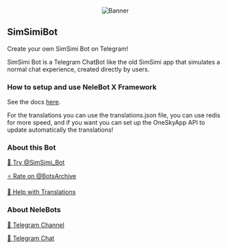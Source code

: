 <p align="center"> 
    <img src="https://telegra.ph/file/2d380034e1a5f4c31d92d.jpg" alt="Banner" /> 
</p>

## SimSimiBot

Create your own SimSimi Bot on Telegram!

SimSimi Bot is a Telegram ChatBot like the old SimSimi app that simulates a normal chat experience, created directly by users.

### How to setup and use NeleBot X Framework

See the docs [here](https://neleb54gold.github.io/NeleBotX/).

For the translations you can use the translations.json file, you can use redis for more speed, and if you want you can set up the OneSkyApp API to update automatically the translations!

### About this Bot

[🤖 Try @SimSimi_Bot](https://t.me/SimSimi_Bot)

[⭐️ Rate on @BotsArchive](https://t.me/BotsArchive/1133)

[📲 Help with Translations](https://nelebots.oneskyapp.com/collaboration/translate/project/project/168577/)

### About NeleBots

[📢 Telegram Channel](https://t.me/NeleBots)

[👥 Telegram Chat](https://t.me/NeleBotsChat)
